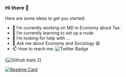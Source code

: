 ### Hi there 👋


Here are some ideas to get you started:

- 🔭 I’m currently working on MD in Economy about Tax. 
- 🌱 I’m currently learning to set up a node.
- 🤔 I’m looking for help with ...
- 💬 Ask me about Economy and Sociology :smile:
- 📫 How to reach me: ![Twitter Badge](https://img.shields.io/twitter/follow/erhnhlkergl?color=blue&label=follow&style=social)

[![Github stats 2](https://github-readme-stats.vercel.app/api?username=erhnhlkergl&show_icons=true&theme=midnight-purple)]

[![Readme Card](https://github-readme-stats.vercel.app/api/pin/?username=erhnhlkergl&repo=github-readme-stats&theme=shades-of-purple)](https://github.com/erhnhlkergl/erhnhlkergl)
